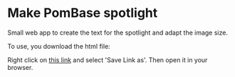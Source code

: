 # Make PomBase spotlight

Small web app to create the text for the spotlight and adapt the image size.

To use, you download the html file:

Right click on [this link](https://github.com/pombase/create_pombase_spotlight/raw/master/index.html) and select 'Save Link as'. Then open it in your browser.
